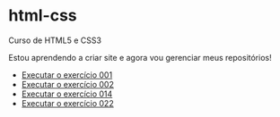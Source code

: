 # html-css
 Curso de HTML5 e CSS3

 Estou aprendendo a criar site e agora vou gerenciar meus repositórios!

 <ul>
  <li> <a href="https://grmonteiroh.github.io/html-css/exercicios/ex001/index.html">Executar o exercício 001 </a> </li>
  <li> <a href="https://grmonteiroh.github.io/html-css/exercicios/ex002/index.html">Executar o exercício 002 </a> </li>
  <li> <a href="https://grmonteiroh.github.io/html-css/exercicios/ex014/index.html">Executar o exercício 014 </a> </li>
  <li> <a href="https://grmonteiroh.github.io/html-css/exercicios/ex022/fundo007.html">Executar o exercício 022 </a> </li>